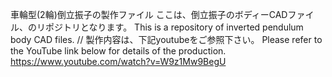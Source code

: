 車輪型(2輪)倒立振子の製作ファイル
ここは、倒立振子のボディーCADファイル、のリポジトリとなります。
This is a repository of inverted pendulum body CAD files.
//
製作内容は、下記youtubeをご参照下さい。
Please refer to the YouTube link below for details of the production.
https://www.youtube.com/watch?v=W9z1Mw9BegU

